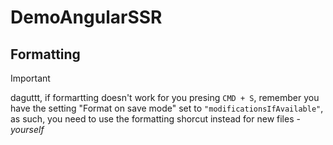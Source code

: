 # DemoAngularSSR

## Formatting

> [!IMPORTANT]
> daguttt, if formartting doesn't work for you presing `CMD + S`, remember you have the setting "Format on save mode" set to `"modificationsIfAvailable"`, as such, you need to use the formatting shorcut instead for new files - *yourself*
